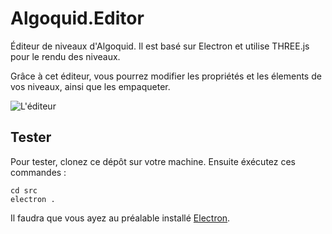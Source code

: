 # Algoquid.Editor

Éditeur de niveaux d'Algoquid. Il est basé sur Electron et utilise THREE.js pour le rendu des niveaux.

Grâce à cet éditeur, vous pourrez modifier les propriétés et les élements de vos niveaux, ainsi que les empaqueter.

![L'éditeur]()

## Tester

Pour tester, clonez ce dépôt sur votre machine. Ensuite éxécutez ces commandes :

```
cd src
electron .
```

Il faudra que vous ayez au préalable installé [Electron](electron.atom.io).

